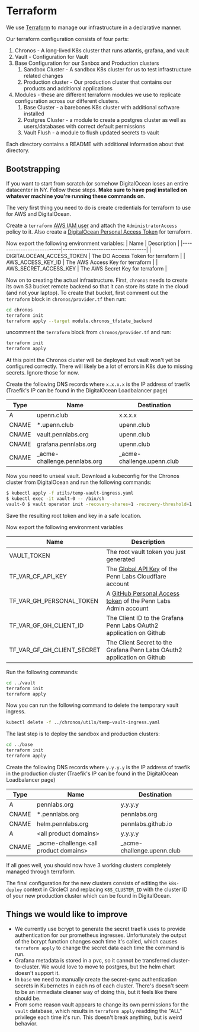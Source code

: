 # Terraform

We use [Terraform](https://www.terraform.io/docs/index.html) to manage our infrastructure in a declarative manner.

Our terraform configuration consists of four parts:

1. Chronos - A long-lived K8s cluster that runs atlantis, grafana, and vault
2. Vault - Configuration for Vault
3. Base Configuration for our Sanbox and Production clusters
    1. Sandbox Cluster - A sandbox K8s cluster for us to test infrastructure related changes
    2. Production cluster - Our production cluster that contains our products and additional applications
4. Modules - these are different terraform modules we use to replicate configuration across our different clusters.
    1. Base Cluster - a barebones K8s cluster with additional software installed
    2. Postgres Cluster - a module to create a postgres cluster as well as users/databases with correct default permissions
    3. Vault Flush - a module to flush updated secrets to vault

Each directory contains a README with additional information about that directory.

## Bootstrapping

If you want to start from scratch (or somehow DigitalOcean loses an entire datacenter in NY. Follow these steps. **Make sure to have psql installed on whatever machine you're running these commands on.**

The very first thing you need to do is create credentials for terraform to use for AWS and DigitalOcean.

Create a `terraform` [AWS IAM user](https://console.aws.amazon.com/iam/home#/users) and attach the `AdministratorAccess` policy to it. Also create a [DigitalOcean Personal Access Token](https://cloud.digitalocean.com/account/api/tokens) for terraform.

Now export the following environment variables:
| Name                      | Description                       |
|---------------------------|-----------------------------------|
| DIGITALOCEAN_ACCESS_TOKEN | The DO Access Token for terraform |
| AWS_ACCESS_KEY_ID         | The AWS Access Key for terraform  |
| AWS_SECRET_ACCESS_KEY     | The AWS Secret Key for terraform  |

Now on to creating the actual infrastructure. First, `chronos` needs to create its own S3 bucket remote backend so that it can store its state in the cloud (and not your laptop). To create that bucket, first comment out the `terraform` block in `chronos/provider.tf` then run:

```bash
cd chronos
terraform init
terraform apply --target module.chronos_tfstate_backend
```

uncomment the `terraform` block from `chronos/provider.tf` and run:

```bash
terraform init
terraform apply
```

At this point the Chronos cluster will be deployed but vault won't yet be configured correctly. There will likely be a lot of errors in K8s due to missing secrets. Ignore those for now.

Create the following DNS records where `x.x.x.x` is the IP address of traefik (Traefik's IP can be found in the DigitalOcean Loadbalancer page)

| Type  | Name                          | Destination                 |
|-------|-------------------------------|-----------------------------|
| A     | upenn.club                    | x.x.x.x                     |
| CNAME | *.upenn.club                  | upenn.club                  |
| CNAME | vault.pennlabs.org            | upenn.club                  |
| CNAME | grafana.pennlabs.org          | upenn.club                  |
| CNAME | \_acme-challenge.pennlabs.org | \_acme-challenge.upenn.club |

Now you need to unseal vault. Download a kubeconfig for the Chronos cluster from DigitalOcean and run the following commands:

```bash
$ kubectl apply -f utils/temp-vault-ingress.yaml
$ kubectl exec -it vault-0 -- /bin/sh
vault-0 $ vault operator init -recovery-shares=1 -recovery-threshold=1
```

Save the resulting root token and key in a safe location.

Now export the following environment variables

| Name                       | Description                                                                                                                                                                       |
|----------------------------|-----------------------------------------------------------------------------------------------------------------------------------------------------------------------------------|
| VAULT_TOKEN                | The root vault token you just generated                                                                                                                                           |
| TF_VAR_CF_API_KEY          | The [Global API Key](https://cert-manager.io/docs/configuration/acme/dns01/cloudflare/#api-keys) of the Penn Labs Cloudflare account                                              |
| TF_VAR_GH_PERSONAL_TOKEN   | A [GitHub Personal Access token](https://help.github.com/en/github/authenticating-to-github/creating-a-personal-access-token-for-the-command-line) of the Penn Labs Admin account |
| TF_VAR_GF_GH_CLIENT_ID     | The Client ID to the Grafana Penn Labs OAuth2 application on Github                                                                                                               |
| TF_VAR_GF_GH_CLIENT_SECRET | The Client Secret to the Grafana Penn Labs OAuth2 application on Github                                                                                                           |

Run the following commands:

```bash
cd ../vault
terraform init
terraform apply
```

Now you can run the following command to delete the temporary vault ingress.

```bash
kubectl delete -f ../chronos/utils/temp-vault-ingress.yaml
```

The last step is to deploy the sandbox and production clusters:

```bash
cd ../base
terraform init
terraform apply
```

Create the following DNS records where `y.y.y.y` is the IP address of traefik in the production cluster (Traefik's IP can be found in the DigitalOcean Loadbalancer page)

| Type  | Name                                    | Destination                 |
|-------|-----------------------------------------|-----------------------------|
| A     | pennlabs.org                            | y.y.y.y                     |
| CNAME | *.pennlabs.org                          | pennlabs.org                |
| CNAME | helm.pennlabs.org                       | pennlabs.github.io          |
| A     | \<all product domains>                  | y.y.y.y                     |
| CNAME | \_acme-challenge.\<all product domains> | \_acme-challenge.upenn.club |

If all goes well, you should now have 3 working clusters completely managed through terraform.

The final configuration for the new clusters consists of editing the `k8s-deploy` context in CircleCI and replacing `K8S_CLUSTER_ID` with the cluster ID of your new production cluster which can be found in DigitalOcean.

## Things we would like to improve

* We currently use bcrypt to generate the secret traefik uses to provide authentication for our prometheus ingresses. Unfortunately the output of the bcrypt function changes each time it's called, which causes `terraform apply` to change the secret data each time the command is run.
* Grafana metadata is stored in a pvc, so it cannot be transferred cluster-to-cluster. We would love to move to postgres, but the helm chart doesn't support it.
* In `base` we need to manually create the secret-sync authentication secrets in Kubernetes in each ns of each cluster. There's doesn't seem to be an immediate cleaner way of doing this, but it feels like there should be.
* From some reason vault appears to change its own permissions for the `vault` database, which results in `terraform apply` readding the "ALL" privilege each time it's run. This doesn't break anything, but is weird behavior.
